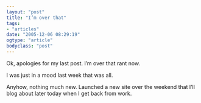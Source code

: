 ```yaml
---
layout: "post"
title: "I’m over that"
tags: 
- "articles"
date: "2005-12-06 08:29:19"
ogtype: "article"
bodyclass: "post"
---
```


Ok, apologies for my last post. I’m over that rant now.

I was just in a mood last week that was all.

Anyhow, nothing much new. Launched a new site over the weekend that I’ll blog about later today when I get back from work.